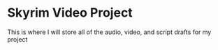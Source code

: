 # Skyrim Video Project
 This is where I will store all of the audio, video, and script drafts for my project
